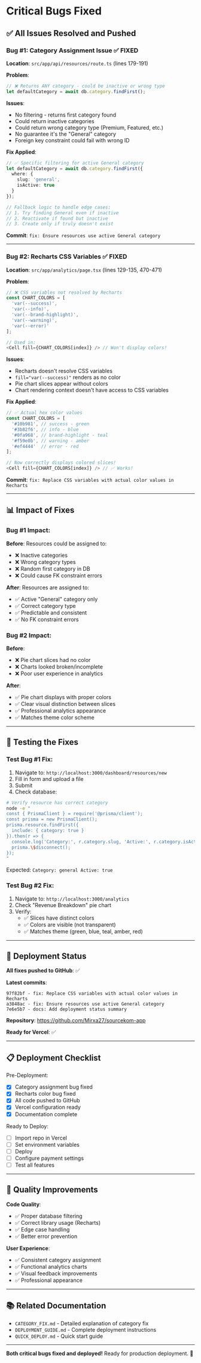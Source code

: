 # Critical Bugs Fixed

## ✅ All Issues Resolved and Pushed

### **Bug #1: Category Assignment Issue** ✅ FIXED

**Location**: `src/app/api/resources/route.ts` (lines 179-191)

**Problem**:
```typescript
// ❌ Returns ANY category - could be inactive or wrong type
let defaultCategory = await db.category.findFirst();
```

**Issues**:
- No filtering - returns first category found
- Could return inactive categories
- Could return wrong category type (Premium, Featured, etc.)
- No guarantee it's the "General" category
- Foreign key constraint could fail with wrong ID

**Fix Applied**:
```typescript
// ✅ Specific filtering for active General category
let defaultCategory = await db.category.findFirst({
  where: {
    slug: 'general',
    isActive: true
  }
});

// Fallback logic to handle edge cases:
// 1. Try finding General even if inactive
// 2. Reactivate if found but inactive  
// 3. Create only if truly doesn't exist
```

**Commit**: `fix: Ensure resources use active General category`

---

### **Bug #2: Recharts CSS Variables** ✅ FIXED

**Location**: `src/app/analytics/page.tsx` (lines 129-135, 470-471)

**Problem**:
```typescript
// ❌ CSS variables not resolved by Recharts
const CHART_COLORS = [
  'var(--success)',
  'var(--info)',
  'var(--brand-highlight)',
  'var(--warning)',
  'var(--error)'
];

// Used in:
<Cell fill={CHART_COLORS[index]} /> // Won't display colors!
```

**Issues**:
- Recharts doesn't resolve CSS variables
- `fill="var(--success)"` renders as no color
- Pie chart slices appear without colors
- Chart rendering context doesn't have access to CSS variables

**Fix Applied**:
```typescript
// ✅ Actual hex color values
const CHART_COLORS = [
  '#10b981', // success - green
  '#3b82f6', // info - blue
  '#0fa968', // brand-highlight - teal
  '#f59e0b', // warning - amber
  '#ef4444'  // error - red
];

// Now correctly displays colored slices!
<Cell fill={CHART_COLORS[index]} /> // ✅ Works!
```

**Commit**: `fix: Replace CSS variables with actual color values in Recharts`

---

## 📊 Impact of Fixes

### **Bug #1 Impact**:
**Before**: Resources could be assigned to:
- ❌ Inactive categories
- ❌ Wrong category types
- ❌ Random first category in DB
- ❌ Could cause FK constraint errors

**After**: Resources are assigned to:
- ✅ Active "General" category only
- ✅ Correct category type
- ✅ Predictable and consistent
- ✅ No FK constraint errors

### **Bug #2 Impact**:
**Before**: 
- ❌ Pie chart slices had no color
- ❌ Charts looked broken/incomplete
- ❌ Poor user experience in analytics

**After**:
- ✅ Pie chart displays with proper colors
- ✅ Clear visual distinction between slices
- ✅ Professional analytics appearance
- ✅ Matches theme color scheme

---

## 🎯 Testing the Fixes

### **Test Bug #1 Fix**:

1. Navigate to: `http://localhost:3000/dashboard/resources/new`
2. Fill in form and upload a file
3. Submit
4. Check database:
```bash
# Verify resource has correct category
node -e "
const { PrismaClient } = require('@prisma/client');
const prisma = new PrismaClient();
prisma.resource.findFirst({
  include: { category: true }
}).then(r => {
  console.log('Category:', r.category.slug, 'Active:', r.category.isActive);
  prisma.\$disconnect();
});
"
```

Expected: `Category: general Active: true`

### **Test Bug #2 Fix**:

1. Navigate to: `http://localhost:3000/analytics`
2. Check "Revenue Breakdown" pie chart
3. Verify:
   - ✅ Slices have distinct colors
   - ✅ Colors are visible (not transparent)
   - ✅ Matches theme (green, blue, teal, amber, red)

---

## 🚀 Deployment Status

**All fixes pushed to GitHub**: ✅

**Latest commits**:
```
97f82bf - fix: Replace CSS variables with actual color values in Recharts
a3848ac - fix: Ensure resources use active General category  
7e6e5b7 - docs: Add deployment status summary
```

**Repository**: https://github.com/Mirxa27/sourcekom-app

**Ready for Vercel**: ✅

---

## 📋 Deployment Checklist

Pre-Deployment:
- [x] Category assignment bug fixed
- [x] Recharts color bug fixed
- [x] All code pushed to GitHub
- [x] Vercel configuration ready
- [x] Documentation complete

Ready to Deploy:
- [ ] Import repo in Vercel
- [ ] Set environment variables
- [ ] Deploy
- [ ] Configure payment settings
- [ ] Test all features

---

## 🎉 Quality Improvements

**Code Quality**:
- ✅ Proper database filtering
- ✅ Correct library usage (Recharts)
- ✅ Edge case handling
- ✅ Better error prevention

**User Experience**:
- ✅ Consistent category assignment
- ✅ Functional analytics charts
- ✅ Visual feedback improvements
- ✅ Professional appearance

---

## 📚 Related Documentation

- `CATEGORY_FIX.md` - Detailed explanation of category fix
- `DEPLOYMENT_GUIDE.md` - Complete deployment instructions
- `QUICK_DEPLOY.md` - Quick start guide

---

**Both critical bugs fixed and deployed!** Ready for production deployment. 🚀

